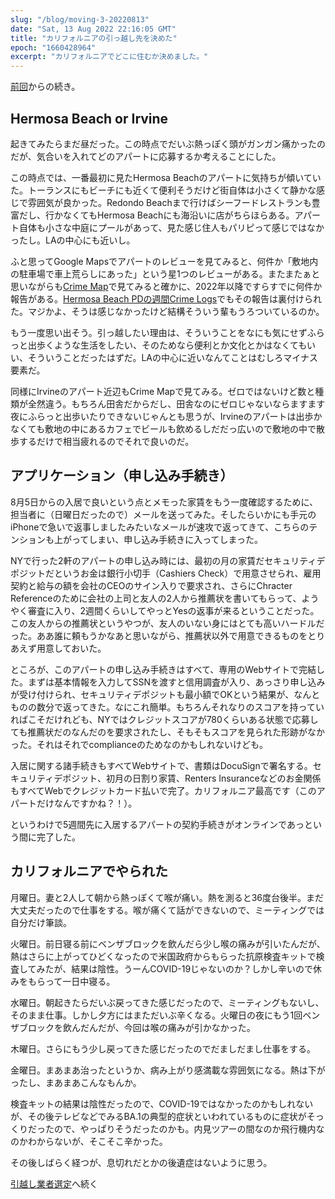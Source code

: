 ```yaml
---
slug: "/blog/moving-3-20220813"
date: "Sat, 13 Aug 2022 22:16:05 GMT"
title: "カリフォルニアの引っ越し先を決めた"
epoch: "1660428964"
excerpt: "カリフォルニアでどこに住むか決めました。"
---
```


[前回](/blog/moving-2-20220807)からの続き。

## Hermosa Beach or Irvine

起きてみたらまだ昼だった。この時点でだいぶ熱っぽく頭がガンガン痛かったのだが、気合いを入れてどのアパートに応募するか考えることにした。

この時点では、一番最初に見たHermosa Beachのアパートに気持ちが傾いていた。トーランスにもビーチにも近くて便利そうだけど街自体は小さくて静かな感じで雰囲気が良かった。Redondo Beachまで行けばシーフードレストランも豊富だし、行かなくてもHermosa Beachにも海沿いに店がちらほらある。アパート自体も小さな中庭にプールがあって、見た感じ住人もパリピって感じではなかったし。LAの中心にも近いし。

ふと思ってGoogle Mapsでアパートのレビューを見てみると、何件か「敷地内の駐車場で車上荒らしにあった」という星1つのレビューがある。またまたぁと思いながらも[Crime Map](https://spotcrime.com/)で見てみると確かに、2022年以降ですらすでに何件か報告がある。[Hermosa Beach PDの週間Crime Logs](https://www.hermosabeach.gov/our-government/police-department/weekly-crime-log)でもその報告は裏付けられた。マジかよ、そうは感じなかったけど結構そういう輩もうろついているのか。

もう一度思い出そう。引っ越したい理由は、そういうことをなにも気にせずふらっと出歩くような生活をしたい、そのためなら便利とか文化とかはなくてもいい、そういうことだったはずだ。LAの中心に近いなんてことはむしろマイナス要素だ。

同様にIrvineのアパート近辺もCrime Mapで見てみる。ゼロではないけど数と種類が全然違う。もちろん田舎だからだし、田舎なのにゼロじゃないならますます夜にふらっと出歩いたりできないじゃんとも思うが、Irvineのアパートは出歩かなくても敷地の中にあるカフェでビールも飲めるしだだっ広いので敷地の中で散歩するだけで相当疲れるのでそれで良いのだ。

## アプリケーション（申し込み手続き）

8月5日からの入居で良いという点とメモった家賃をもう一度確認するために、担当者に（日曜日だったので）メールを送ってみた。そしたらいかにも手元のiPhoneで急いで返事しましたみたいなメールが速攻で返ってきて、こちらのテンションも上がってしまい、申し込み手続きに入ってしまった。

NYで行った2軒のアパートの申し込み時には、最初の月の家賃だセキュリティデポジットだというお金は銀行小切手（Cashiers Check）で用意させられ、雇用契約と給与の額を会社のCEOのサイン入りで要求され、さらにChracter Referenceのために会社の上司と友人の2人から推薦状を書いてもらって、ようやく審査に入り、2週間くらいしてやっとYesの返事が来るということだった。この友人からの推薦状というやつが、友人のいない身にはとても高いハードルだった。ああ誰に頼もうかなあと思いながら、推薦状以外で用意できるものをとりあえず用意しておいた。

ところが、このアパートの申し込み手続きはすべて、専用のWebサイトで完結した。まずは基本情報を入力してSSNを渡すと信用調査が入り、あっさり申し込みが受け付けられ、セキュリティデポジットも最小額でOKという結果が、なんとものの数分で返ってきた。なにこれ簡単。もちろんそれなりのスコアを持っていればこそだけれども、NYではクレジットスコアが780くらいある状態で応募しても推薦状だのなんだのを要求されたし、そもそもスコアを見られた形跡がなかった。それはそれでcomplianceのためなのかもしれないけども。

入居に関する諸手続きもすべてWebサイトで、書類はDocuSignで署名する。セキュリティデポジット、初月の日割り家賃、Renters Insuranceなどのお金関係もすべてWebでクレジットカード払いで完了。カリフォルニア最高です（このアパートだけなんですかね？！）。

というわけで5週間先に入居するアパートの契約手続きがオンラインであっという間に完了した。

## カリフォルニアでやられた

月曜日。妻と2人して朝から熱っぽくて喉が痛い。熱を測ると36度台後半。まだ大丈夫だったので仕事をする。喉が痛くて話ができないので、ミーティングでは自分だけ筆談。

火曜日。前日寝る前にベンザブロックを飲んだら少し喉の痛みが引いたんだが、熱はさらに上がってひどくなったので米国政府からもらった抗原検査キットで検査してみたが、結果は陰性。うーんCOVID-19じゃないのか？しかし辛いので休みをもらって一日中寝る。

水曜日。朝起きたらだいぶ戻ってきた感じだったので、ミーティングもないし、そのまま仕事。しかし夕方にはまただいぶ辛くなる。火曜日の夜にもう1回ベンザブロックを飲んだんだが、今回は喉の痛みが引かなかった。

木曜日。さらにもう少し戻ってきた感じだったのでだましだまし仕事をする。

金曜日。まあまあ治ったというか、病み上がり感満載な雰囲気になる。熱は下がったし、まあまあこんなもんか。

検査キットの結果は陰性だったので、COVID-19ではなかったのかもしれないが、その後テレビなどでみるBA.1の典型的症状といわれているものに症状がそっくりだったので、やっぱりそうだったのかも。内見ツアーの間なのか飛行機内なのかわからないが、そこそこ辛かった。

その後しばらく経つが、息切れだとかの後遺症はないように思う。

[引越し業者選定](/blog/moving-4-20220831)へ続く